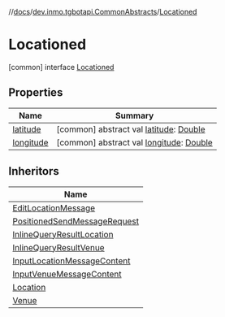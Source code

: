 //[docs](../../../index.md)/[dev.inmo.tgbotapi.CommonAbstracts](../index.md)/[Locationed](index.md)



# Locationed  
 [common] interface [Locationed](index.md)   


## Properties  
  
|  Name |  Summary | 
|---|---|
| <a name="dev.inmo.tgbotapi.CommonAbstracts/Locationed/latitude/#/PointingToDeclaration/"></a>[latitude](latitude.md)| <a name="dev.inmo.tgbotapi.CommonAbstracts/Locationed/latitude/#/PointingToDeclaration/"></a> [common] abstract val [latitude](latitude.md): [Double](https://kotlinlang.org/api/latest/jvm/stdlib/kotlin/-double/index.html)   <br>|
| <a name="dev.inmo.tgbotapi.CommonAbstracts/Locationed/longitude/#/PointingToDeclaration/"></a>[longitude](longitude.md)| <a name="dev.inmo.tgbotapi.CommonAbstracts/Locationed/longitude/#/PointingToDeclaration/"></a> [common] abstract val [longitude](longitude.md): [Double](https://kotlinlang.org/api/latest/jvm/stdlib/kotlin/-double/index.html)   <br>|


## Inheritors  
  
|  Name | 
|---|
| <a name="dev.inmo.tgbotapi.requests.edit.abstracts/EditLocationMessage///PointingToDeclaration/"></a>[EditLocationMessage](../../dev.inmo.tgbotapi.requests.edit.abstracts/-edit-location-message/index.md)|
| <a name="dev.inmo.tgbotapi.requests.send.abstracts/PositionedSendMessageRequest///PointingToDeclaration/"></a>[PositionedSendMessageRequest](../../dev.inmo.tgbotapi.requests.send.abstracts/-positioned-send-message-request/index.md)|
| <a name="dev.inmo.tgbotapi.types.InlineQueries.InlineQueryResult/InlineQueryResultLocation///PointingToDeclaration/"></a>[InlineQueryResultLocation](../../dev.inmo.tgbotapi.types.InlineQueries.InlineQueryResult/-inline-query-result-location/index.md)|
| <a name="dev.inmo.tgbotapi.types.InlineQueries.InlineQueryResult/InlineQueryResultVenue///PointingToDeclaration/"></a>[InlineQueryResultVenue](../../dev.inmo.tgbotapi.types.InlineQueries.InlineQueryResult/-inline-query-result-venue/index.md)|
| <a name="dev.inmo.tgbotapi.types.InlineQueries.InputMessageContent/InputLocationMessageContent///PointingToDeclaration/"></a>[InputLocationMessageContent](../../dev.inmo.tgbotapi.types.InlineQueries.InputMessageContent/-input-location-message-content/index.md)|
| <a name="dev.inmo.tgbotapi.types.InlineQueries.InputMessageContent/InputVenueMessageContent///PointingToDeclaration/"></a>[InputVenueMessageContent](../../dev.inmo.tgbotapi.types.InlineQueries.InputMessageContent/-input-venue-message-content/index.md)|
| <a name="dev.inmo.tgbotapi.types.location/Location///PointingToDeclaration/"></a>[Location](../../dev.inmo.tgbotapi.types.location/-location/index.md)|
| <a name="dev.inmo.tgbotapi.types.venue/Venue///PointingToDeclaration/"></a>[Venue](../../dev.inmo.tgbotapi.types.venue/-venue/index.md)|


